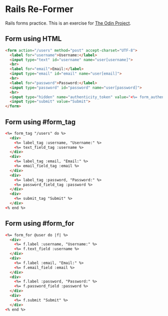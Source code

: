 # Rails Re-Former

Rails forms practice. This is an exercise for [The Odin Project](https://www.theodinproject.com/courses/ruby-on-rails/lessons/forms?ref=lnav).

## Form using HTML

```html
<form action="/users" method="post" accept-charset="UTF-8">
  <label for="username">Username:</label>
  <input type="text" id="username" name="user[username]">
  <br>
  <label for="email">Email:</label>
  <input type="email" id="email" name="user[email]">
  <br>
  <label for="password">Password:</label>
  <input type="password" id="password" name="user[password]">
  <br>
  <input type="hidden" name="authenticity_token" value="<%= form_authenticity_token %>">
  <input type="submit" value="Submit">
</form>
```

## Form using #form_tag

```html
<%= form_tag "/users" do %>
  <div>
    <%= label_tag :username, "Username:" %>
    <%= text_field_tag :username %>
  </div>
  <div>
    <%= label_tag :email, "Email:" %>
    <%= email_field_tag :email %>
  </div>
  <div>
    <%= label_tag :password, "Password:" %>
    <%= password_field_tag :password %>
  </div>
  <div>
    <%= submit_tag "Submit" %>
  </div>
<% end %>
```

## Form using #form_for

```html
<%= form_for @user do |f| %>
  <div>
    <%= f.label :username, "Username:" %>
    <%= f.text_field :username %>
  </div>
  <div>
    <%= f.label :email, "Email:" %>
    <%= f.email_field :email %>
  </div>
  <div>
    <%= f.label :password, "Password:" %>
    <%= f.password_field :password %>
  </div>
  <div>
    <%= f.submit "Submit" %>
  </div>
<% end %>
```
